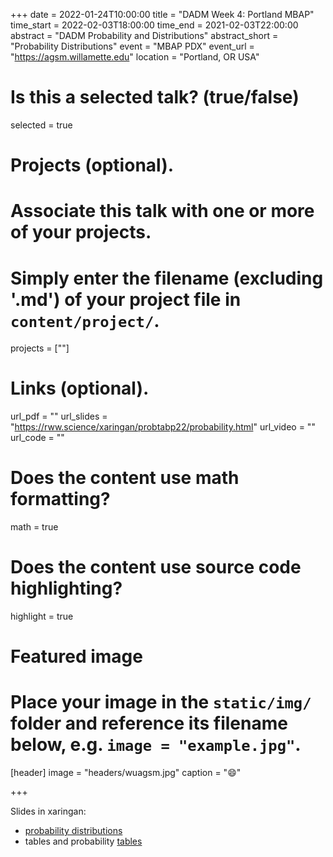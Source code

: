 +++ 
date = 2022-01-24T10:00:00 
title = "DADM Week 4: Portland MBAP" 
time_start = 2022-02-03T18:00:00
time_end = 2021-02-03T22:00:00 
abstract = "DADM Probability and Distributions"
abstract_short = "Probability Distributions" 
event = "MBAP PDX" 
event_url = "<https://agsm.willamette.edu>" 
location = "Portland, OR USA"

# Is this a selected talk? (true/false)

selected = true

# Projects (optional).

# Associate this talk with one or more of your projects.

# Simply enter the filename (excluding '.md') of your project file in `content/project/`.

projects = [""]

# Links (optional).

url_pdf = "" 
url_slides = "<https://rww.science/xaringan/probtabp22/probability.html>"
url_video = "" 
url_code = ""

# Does the content use math formatting?

math = true

# Does the content use source code highlighting?

highlight = true

# Featured image

# Place your image in the `static/img/` folder and reference its filename below, e.g. `image = "example.jpg"`.

[header] 
image = "headers/wuagsm.jpg" 
caption = ":smile:"

+++

Slides in xaringan: 
+ [probability distributions](https://rww.science/xaringan/probdist22/index.html)
+ tables and probability [tables](https://rww.science/xaringan/probtabp22/probability.html)
